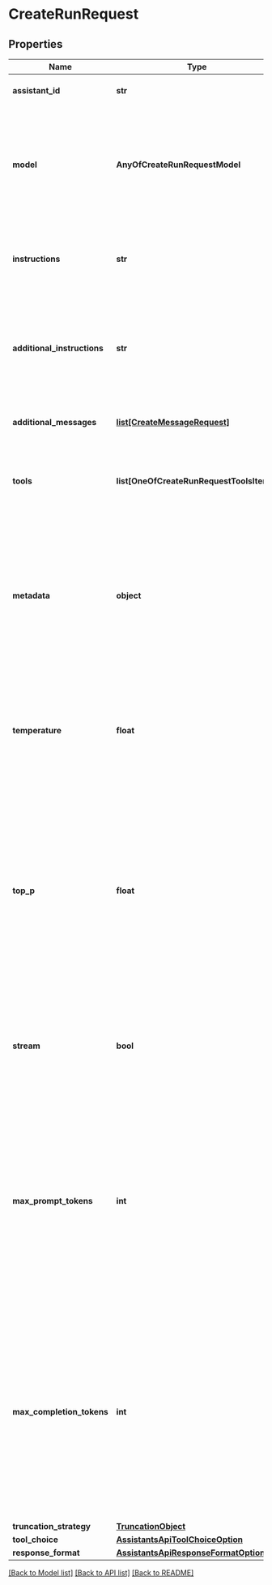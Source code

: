 # CreateRunRequest

## Properties
Name | Type | Description | Notes
------------ | ------------- | ------------- | -------------
**assistant_id** | **str** | The ID of the [assistant](/docs/api-reference/assistants) to use to execute this run. | 
**model** | **AnyOfCreateRunRequestModel** | The ID of the [Model](/docs/api-reference/models) to be used to execute this run. If a value is provided here, it will override the model associated with the assistant. If not, the model associated with the assistant will be used. | [optional] 
**instructions** | **str** | Overrides the [instructions](/docs/api-reference/assistants/createAssistant) of the assistant. This is useful for modifying the behavior on a per-run basis. | [optional] 
**additional_instructions** | **str** | Appends additional instructions at the end of the instructions for the run. This is useful for modifying the behavior on a per-run basis without overriding other instructions. | [optional] 
**additional_messages** | [**list[CreateMessageRequest]**](CreateMessageRequest.md) | Adds additional messages to the thread before creating the run. | [optional] 
**tools** | **list[OneOfCreateRunRequestToolsItems]** | Override the tools the assistant can use for this run. This is useful for modifying the behavior on a per-run basis. | [optional] 
**metadata** | **object** | Set of 16 key-value pairs that can be attached to an object. This can be useful for storing additional information about the object in a structured format. Keys can be a maximum of 64 characters long and values can be a maxium of 512 characters long.  | [optional] 
**temperature** | **float** | What sampling temperature to use, between 0 and 2. Higher values like 0.8 will make the output more random, while lower values like 0.2 will make it more focused and deterministic.  | [optional] [default to 1]
**top_p** | **float** | An alternative to sampling with temperature, called nucleus sampling, where the model considers the results of the tokens with top_p probability mass. So 0.1 means only the tokens comprising the top 10% probability mass are considered.  We generally recommend altering this or temperature but not both.  | [optional] [default to 1]
**stream** | **bool** | If &#x60;true&#x60;, returns a stream of events that happen during the Run as server-sent events, terminating when the Run enters a terminal state with a &#x60;data: [DONE]&#x60; message.  | [optional] 
**max_prompt_tokens** | **int** | The maximum number of prompt tokens that may be used over the course of the run. The run will make a best effort to use only the number of prompt tokens specified, across multiple turns of the run. If the run exceeds the number of prompt tokens specified, the run will end with status &#x60;incomplete&#x60;. See &#x60;incomplete_details&#x60; for more info.  | [optional] 
**max_completion_tokens** | **int** | The maximum number of completion tokens that may be used over the course of the run. The run will make a best effort to use only the number of completion tokens specified, across multiple turns of the run. If the run exceeds the number of completion tokens specified, the run will end with status &#x60;incomplete&#x60;. See &#x60;incomplete_details&#x60; for more info.  | [optional] 
**truncation_strategy** | [**TruncationObject**](TruncationObject.md) |  | [optional] 
**tool_choice** | [**AssistantsApiToolChoiceOption**](AssistantsApiToolChoiceOption.md) |  | [optional] 
**response_format** | [**AssistantsApiResponseFormatOption**](AssistantsApiResponseFormatOption.md) |  | [optional] 

[[Back to Model list]](../README.md#documentation-for-models) [[Back to API list]](../README.md#documentation-for-api-endpoints) [[Back to README]](../README.md)

